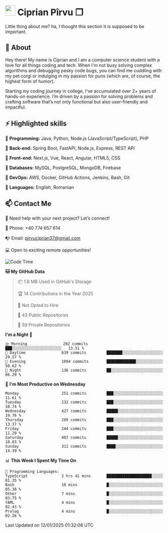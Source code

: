 # <img height="32px" src="https://user-images.githubusercontent.com/74038190/216122041-518ac897-8d92-4c6b-9b3f-ca01dcaf38ee.png"> Ciprian Pîrvu ❐ </h1>

Little thing about me? ha, I thought this section it is supposed to be important.

## 🧐 About

Hey there! My name is Ciprian and I am a computer science student with a love for all things coding and tech. When I'm not busy solving complex algorithms and debugging pesky code bugs, you can find me cuddling with my pet corgi or indulging in my passion for puns (which are, of course, the highest form of humor).

Starting my coding journey in college, I've accumulated over 2+ years of hands-on experience. I’m driven by a passion for solving problems and crafting software that’s not only functional but also user-friendly and impactful.


## ⚡ Highlighted skills

🎯 **Programming:** Java, Python, Node.js (JavaScript/TypeScript), PHP

🎯 **Back-end:** Spring Boot, FastAPI, Node.js, Express, REST API

🎯 **Front-end:** Next.js, Vue, React, Angular, HTML5, CSS

🎯 **Databases:** MySQL, PostgreSQL, MongoDB, Firebase

🎯 **DevOps:** AWS, Docker, GitHub Actions, Jenkins, Bash, Git

🎯 **Languages:** English, Romanian



## 📫 Contact Me

🤝 Need help with your next project? Let’s connect!

📱 Phone: +40 774 657 614

📭 Email: pirvuciprian37@gmail.com


💻 Open to exciting remote opportunities!

<!--START_SECTION:waka-->
![Code Time](http://img.shields.io/badge/Code%20Time-2%2C256%20hrs%204%20mins-blue)

**🐱 My GitHub Data** 

> 📦 1.8 MB Used in GitHub's Storage 
 > 
> 🏆 14 Contributions in the Year 2025
 > 
> 🚫 Not Opted to Hire
 > 
> 📜 43 Public Repositories 
 > 
> 🔑 59 Private Repositories 
 > 
**I'm a Night 🦉** 

```text
🌞 Morning                292 commits         ███░░░░░░░░░░░░░░░░░░░░░░   13.51 % 
🌆 Daytime                639 commits         ███████░░░░░░░░░░░░░░░░░░   29.57 % 
🌃 Evening                1094 commits        █████████████░░░░░░░░░░░░   50.62 % 
🌙 Night                  136 commits         ██░░░░░░░░░░░░░░░░░░░░░░░   06.29 % 
```
📅 **I'm Most Productive on Wednesday** 

```text
Monday                   251 commits         ███░░░░░░░░░░░░░░░░░░░░░░   11.61 % 
Tuesday                  232 commits         ███░░░░░░░░░░░░░░░░░░░░░░   10.74 % 
Wednesday                427 commits         █████░░░░░░░░░░░░░░░░░░░░   19.76 % 
Thursday                 289 commits         ███░░░░░░░░░░░░░░░░░░░░░░   13.37 % 
Friday                   244 commits         ███░░░░░░░░░░░░░░░░░░░░░░   11.29 % 
Saturday                 407 commits         █████░░░░░░░░░░░░░░░░░░░░   18.83 % 
Sunday                   311 commits         ████░░░░░░░░░░░░░░░░░░░░░   14.39 % 
```


📊 **This Week I Spent My Time On** 

```text
💬 Programming Languages: 
TypeScript               2 hrs 41 mins       ████████████████████░░░░░   81.35 % 
Bash                     10 mins             █░░░░░░░░░░░░░░░░░░░░░░░░   05.38 % 
Other                    7 mins              █░░░░░░░░░░░░░░░░░░░░░░░░   03.75 % 
YAML                     4 mins              █░░░░░░░░░░░░░░░░░░░░░░░░   02.43 % 
Prolog                   4 mins              █░░░░░░░░░░░░░░░░░░░░░░░░   02.26 % 
```


 Last Updated on 12/01/2025 01:32:08 UTC
<!--END_SECTION:waka-->
